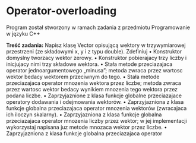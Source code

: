 # Operator-overloading

Program został stworzony w ramach zadania z przedmiotu Programowanie w języku C++

**Treść zadania:**
Napisz klasę Vector opisującą wektory w trzywymiarowej przestrzeni (ze składowymi
x, y i z typu double). Zdefiniuj
• Konstruktor domyslny tworzacy wektor zerowy.
• Konstruktor pobierajacy trzy liczby i inicjujacy nimi trzy składowe wektora.
• Stała metode przeciazajaca operator jednoargumentowego „minusa”; metoda
zwraca przez wartosc wektor bedacy wektorem przeciwnym do tego.
• Stała metode przeciazajaca operator mnozenia wektora przez liczbe; metoda
zwraca przez wartosc wektor bedacy wynikiem mnozenia tego wektora przez
podana liczbe.
• Zaprzyjaznione z klasa funkcje globalne przeciazajace operatory dodawania
i odejmowania wektorów.
• Zaprzyjazniona z klasa funkcje globalna przeciazajaca operator mnozenia wektorów
(zwracajaca ich iloczyn skalarny).
• Zaprzyjazniona z klasa funkcje globalna przeciazajaca operator mnozenia liczby
przez wektor; w jej implementacji wykorzystaj napisana juz metode mnozaca
wektor przez liczbe.
• Zaprzyjazniona z klasa funkcje globalna przeciazajaca operator
